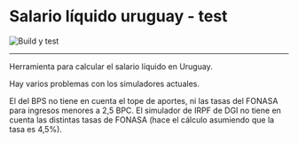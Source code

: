 # Salario líquido uruguay - test

![Build y test](https://github.com/ismaelpadilla/salario-liquido-uruguay/workflows/Build%20y%20test/badge.svg)

----

Herramienta para calcular el salario líquido en Uruguay.

Hay varios problemas con los simuladores actuales.

El del BPS no tiene en cuenta el tope de aportes, ni las tasas del FONASA para ingresos menores a 2,5 BPC. El simulador de IRPF de DGI no tiene en cuenta las distintas tasas de FONASA (hace el cálculo asumiendo que la tasa es 4,5%).
